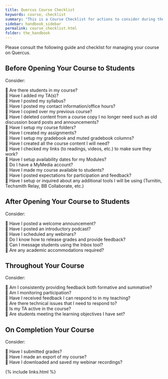 ```yaml
---
title: Quercus Course Checklist
keywords: course, checklist
summary: "This is a Course Checklist for actions to consider during the setup and management of your course."
sidebar: handbook_sidebar
permalink: course_checklist.html
folder: the_handbook
---
```


Please consult the following guide and checklist for managing your course on Quercus.

## Before Opening Your Course to Students
Consider:

	Are there students in my course?   
	Have I added my TA(s)?  
	Have I posted my syllabus?  
	Have I posted my contact information/office hours?  
	Have I copied over my previous course?  
	Have I deleted content from a course copy I no longer need such as old discussion board posts and announcements?  
	Have I setup my course folders?  
	Have I created my assignments?  
	Have I setup my gradebook and muted gradebook columns?  
	Have I created all the course content I will need?  
	Have I checked my links (to readings, videos, etc.) to make sure they work?  
	Have I setup availability dates for my Modules?  
	Do I have a MyMedia account?         
	Have I made my course available to students?  
	Have I posted expectations for participation and feedback?       
	Have I setup or inquired about any additional tools I will be using (Turnitin, Techsmith Relay, BB Collaborate, etc.)                                                                                                                     

## After Opening Your Course to Students
Consider:

	Have I posted a welcome announcement?  
	Have I posted an introductory podcast?  
	Have I scheduled any webinars?  
	Do I know how to release grades and provide feedback?  
	Can I message students using the Inbox tool?  
	Are any academic accommodations required?

## Throughout Your Course
Consider:

	Am I consistently providing feedback both formative and summative?  
	Am I monitoring participation?  
	Have I received feedback I can respond to in my teaching?  
	Are there technical issues that I need to respond to?  
	Is my TA active in the course?  
	Are students meeting the learning objectives I have set?

## On Completion Your Course
Consider:

	Have I submitted grades?  
	Have I made an export of my course?  
	Have I downloaded and saved my webinar recordings?

{% include links.html %}
